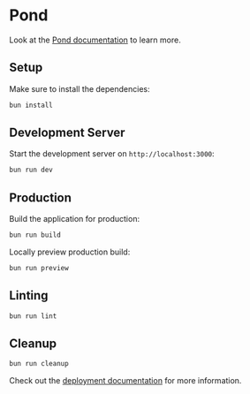 # Pond

Look at the [Pond documentation](https://basecom.github.io/Pond) to learn more.

## Setup

Make sure to install the dependencies:

```bash
bun install
```

## Development Server

Start the development server on `http://localhost:3000`:

```bash
bun run dev
```

## Production

Build the application for production:

```bash
bun run build
```

Locally preview production build:

```bash
bun run preview
```

## Linting
```bash
bun run lint
```

## Cleanup
```bash
bun run cleanup
```

Check out the [deployment documentation](https://nuxt.com/docs/getting-started/deployment) for more information.

